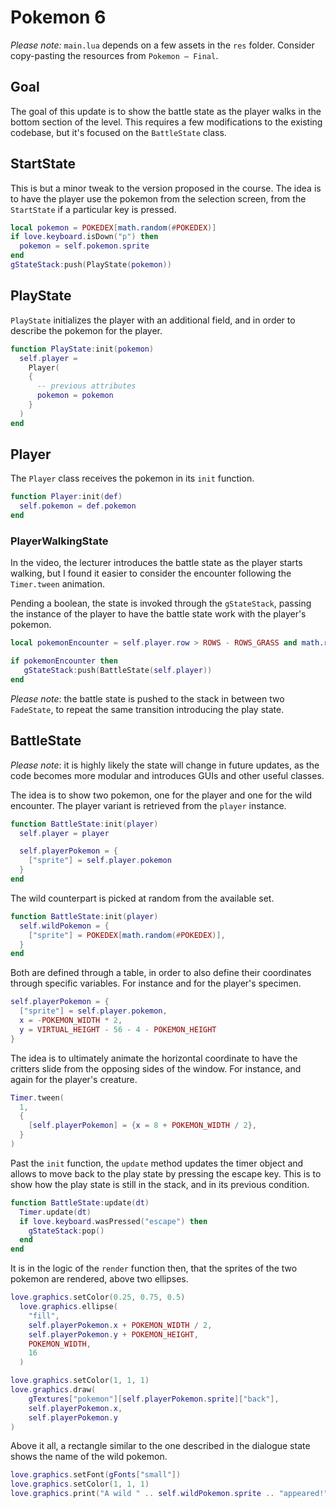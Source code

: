 # Pokemon 6

_Please note:_ `main.lua` depends on a few assets in the `res` folder. Consider copy-pasting the resources from `Pokemon — Final`.

## Goal

The goal of this update is to show the battle state as the player walks in the bottom section of the level. This requires a few modifications to the existing codebase, but it's focused on the `BattleState` class.

## StartState

This is but a minor tweak to the version proposed in the course. The idea is to have the player use the pokemon from the selection screen, from the `StartState` if a particular key is pressed.

```lua
local pokemon = POKEDEX[math.random(#POKEDEX)]
if love.keyboard.isDown("p") then
  pokemon = self.pokemon.sprite
end
gStateStack:push(PlayState(pokemon))
```

## PlayState

`PlayState` initializes the player with an additional field, and in order to describe the pokemon for the player.

```lua
function PlayState:init(pokemon)
  self.player =
    Player(
    {
      -- previous attributes
      pokemon = pokemon
    }
  )
end
```

## Player

The `Player` class receives the pokemon in its `init` function.

```lua
function Player:init(def)
  self.pokemon = def.pokemon
end
```

### PlayerWalkingState

In the video, the lecturer introduces the battle state as the player starts walking, but I found it easier to consider the encounter following the `Timer.tween` animation.

Pending a boolean, the state is invoked through the `gStateStack`, passing the instance of the player to have the battle state work with the player's pokemon.

```lua
local pokemonEncounter = self.player.row > ROWS - ROWS_GRASS and math.random(10) == 1

if pokemonEncounter then
   gStateStack:push(BattleState(self.player))
end
```

_Please note_: the battle state is pushed to the stack in between two `FadeState`, to repeat the same transition introducing the play state.

## BattleState

_Please note_: it is highly likely the state will change in future updates, as the code becomes more modular and introduces GUIs and other useful classes.

The idea is to show two pokemon, one for the player and one for the wild encounter. The player variant is retrieved from the `player` instance.

```lua
function BattleState:init(player)
  self.player = player

  self.playerPokemon = {
    ["sprite"] = self.player.pokemon
  }
end
```

The wild counterpart is picked at random from the available set.

```lua
function BattleState:init(player)
  self.wildPokemon = {
    ["sprite"] = POKEDEX[math.random(#POKEDEX)],
  }
end
```

Both are defined through a table, in order to also define their coordinates through specific variables. For instance and for the player's specimen.

```lua
self.playerPokemon = {
  ["sprite"] = self.player.pokemon,
  x = -POKEMON_WIDTH * 2,
  y = VIRTUAL_HEIGHT - 56 - 4 - POKEMON_HEIGHT
}
```

The idea is to ultimately animate the horizontal coordinate to have the critters slide from the opposing sides of the window. For instance, and again for the player's creature.

```lua
Timer.tween(
  1,
  {
    [self.playerPokemon] = {x = 8 + POKEMON_WIDTH / 2},
  }
)
```

Past the `init` function, the `update` method updates the timer object and allows to move back to the play state by pressing the escape key. This is to show how the play state is still in the stack, and in its previous condition.

```lua
function BattleState:update(dt)
  Timer.update(dt)
  if love.keyboard.wasPressed("escape") then
    gStateStack:pop()
  end
end
```

It is in the logic of the `render` function then, that the sprites of the two pokemon are rendered, above two ellipses.

```lua
love.graphics.setColor(0.25, 0.75, 0.5)
  love.graphics.ellipse(
    "fill",
    self.playerPokemon.x + POKEMON_WIDTH / 2,
    self.playerPokemon.y + POKEMON_HEIGHT,
    POKEMON_WIDTH,
    16
  )

love.graphics.setColor(1, 1, 1)
love.graphics.draw(
    gTextures["pokemon"][self.playerPokemon.sprite]["back"],
    self.playerPokemon.x,
    self.playerPokemon.y
)
```

Above it all, a rectangle similar to the one described in the dialogue state shows the name of the wild pokemon.

```lua
love.graphics.setFont(gFonts["small"])
love.graphics.setColor(1, 1, 1)
love.graphics.print("A wild " .. self.wildPokemon.sprite .. "appeared!", 8, VIRTUAL_HEIGHT - 56)
```

